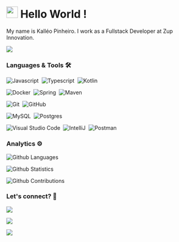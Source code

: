 # <h1><img src="https://emojis.slackmojis.com/emojis/images/1531849430/4246/blob-sunglasses.gif?1531849430" width="30"/> Hello World ! </h1>

My name is Kalléo Pinheiro. I work as a Fullstack Developer at Zup Innovation.

![](http://estruyf-github.azurewebsites.net/api/VisitorHit?user=windsonrochazup&repo=windsonrochazup&countColorcountColor)

### Languages & Tools 🛠

![Javascript](https://img.shields.io/badge/-Javascript-05122A?style=flat&logo=Javascript&logoColor=yellow)&nbsp;
![Typescript](https://img.shields.io/badge/-Typescript-05122A?style=flat&logo=Typescript&logoColor=blue)&nbsp;
![Kotlin](https://img.shields.io/badge/-Kotlin-05122A?style=flat&logo=Kotlin&logoColor=blue)&nbsp;

![Docker](https://img.shields.io/badge/-Docker-05122A?style=flat&logo=docker)&nbsp;
![Spring](https://img.shields.io/badge/-Spring-05122A?style=flat&logo=spring&logoColor=white)&nbsp;
![Maven](https://img.shields.io/badge/-Maven-05122A?style=flat&logo=apache-maven&logoColor=white)&nbsp;

![Git](https://img.shields.io/badge/-Git-05122A?style=flat&logo=git)&nbsp;
![GitHub](https://img.shields.io/badge/-GitHub-05122A?style=flat&logo=github)&nbsp;

![MySQL](https://img.shields.io/badge/-MySQL-05122A?style=flat&logo=mysql&logoColor=white)&nbsp;
![Postgres](https://img.shields.io/badge/-Postgres-05122A?style=flat&logo=postgresql)&nbsp;

![Visual Studio Code](https://img.shields.io/badge/-Visual%20Studio%20Code-05122A?style=flat&logo=visual-studio-code&logoColor=007ACC)&nbsp;
![IntelliJ](https://img.shields.io/badge/-IntelliJ-05122A?style=flat&logo=jetbrains)&nbsp;
![Postman](https://img.shields.io/badge/-Postman-05122A?style=flat&logo=postman)&nbsp;

### Analytics ⚙️

![Github Languages](https://github-readme-stats.vercel.app/api/top-langs/?username=windsonrochazup&layout=compact&count_private=true)

![Github Statistics](https://github-readme-stats.vercel.app/api/?username=windsonrochazup&count_private=true&show_icons=true)

![Github Contributions](https://github-readme-streak-stats.herokuapp.com/?user=windsonrochazup&hide_border=true)

### Let's connect? 🤝

<p align="left">

<a href="https://www.linkedin.com/in/kalleopinheiro/"><img src="https://img.shields.io/badge/-LinkedIn-0077B5?style=flat&logo=Linkedin&logoColor=white"/></a>

<a href="https://twitter.com/KalleoPinheiro"><img src="https://img.shields.io/badge/-Twitter-%231DA1F2?style=flat&logo=twitter&logoColor=white"/></a>

<a href="https://www.instagram.com/kalleo.pinheiro/"><img src="https://img.shields.io/badge/-Instagram-E4405F?style=flat&logo=instagram&logoColor=white"/></a>

</p>
